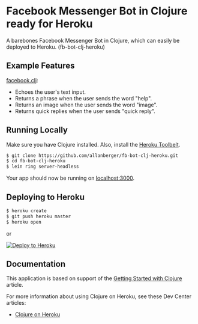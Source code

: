 # Facebook Messenger Bot in Clojure ready for Heroku

A barebones Facebook Messenger Bot in Clojure, which can easily be deployed to Heroku. (fb-bot-clj-heroku)

## Example Features

[facebook.clj](https://github.com/allanberger/fb-bot-clj-heroku/blob/master/src/fb_bot_clj_heroku/facebook.clj):
- Echoes the user's text input.
- Returns a phrase when the user sends the word "help".
- Returns an image when the user sends the word "image".
- Returns quick replies when the user sends "quick reply".

## Running Locally

Make sure you have Clojure installed.  Also, install the [Heroku Toolbelt](https://toolbelt.heroku.com/).

```sh
$ git clone https://github.com/allanberger/fb-bot-clj-heroku.git
$ cd fb-bot-clj-heroku
$ lein ring server-headless
```

Your app should now be running on [localhost:3000](http://localhost:3000/).

## Deploying to Heroku

```sh
$ heroku create
$ git push heroku master
$ heroku open
```

or

[![Deploy to Heroku](https://www.herokucdn.com/deploy/button.png)](https://heroku.com/deploy)

## Documentation

This application is based on support of the [Getting Started with Clojure](https://devcenter.heroku.com/articles/getting-started-with-clojure) article.

For more information about using Clojure on Heroku, see these Dev Center articles:

- [Clojure on Heroku](https://devcenter.heroku.com/categories/clojure)
